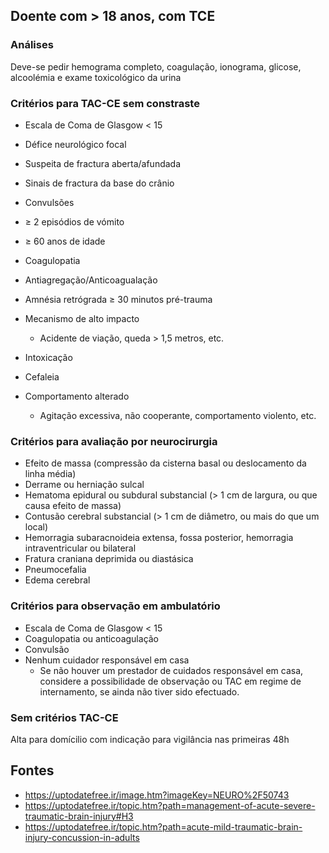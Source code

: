 ## Doente com > 18 anos, com TCE

### Análises

Deve-se pedir hemograma completo, coagulação, ionograma, glicose, alcoolémia e exame toxicológico da urina

### Critérios para TAC-CE sem constraste

- Escala de Coma de Glasgow < 15
- Défice neurológico focal
- Suspeita de fractura aberta/afundada
- Sinais de fractura da base do crânio
- Convulsões
- ≥ 2 episódios de vómito
- ≥ 60 anos de idade

- Coagulopatia
- Antiagregação/Anticoagualação

- Amnésia retrógrada ≥ 30 minutos pré-trauma
- Mecanismo de alto impacto
  - Acidente de viação, queda > 1,5 metros, etc.

- Intoxicação
- Cefaleia
- Comportamento alterado
  - Agitação excessiva, não cooperante, comportamento violento, etc.


### Critérios para avaliação por neurocirurgia
- Efeito de massa (compressão da cisterna basal ou deslocamento da linha média)
- Derrame ou herniação sulcal
- Hematoma epidural ou subdural substancial (> 1 cm de largura, ou que causa efeito de massa) 
- Contusão cerebral substancial (> 1 cm de diâmetro, ou mais do que um local)
- Hemorragia subaracnoideia extensa, fossa posterior, hemorragia intraventricular ou bilateral
- Fratura craniana deprimida ou diastásica
- Pneumocefalia
- Edema cerebral 

### Critérios para observação em ambulatório
- Escala de Coma de Glasgow < 15
- Coagulopatia ou anticoagulação
- Convulsão
- Nenhum cuidador responsável em casa
  - Se não houver um prestador de cuidados responsável em casa, considere a possibilidade de observação ou TAC em regime de internamento, se ainda não tiver sido efectuado.

### Sem critérios TAC-CE

Alta para domícilio com indicação para vigilância nas primeiras 48h 

## Fontes
- https://uptodatefree.ir/image.htm?imageKey=NEURO%2F50743
- https://uptodatefree.ir/topic.htm?path=management-of-acute-severe-traumatic-brain-injury#H3
- https://uptodatefree.ir/topic.htm?path=acute-mild-traumatic-brain-injury-concussion-in-adults
